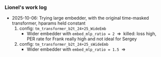 ### Lionel's work log
- 2025-10-06: Trying large embedder, with the original time-masked transformer, hparams held constant
    1. config: `tm_transformer_b2t_24+25_WideEmb`
        - Wider embedder with `embed_mlp_ratio = 2` $\;\Longrightarrow\;$ killed: loss high, PER rate for Frank really high and not ideal for Sergey
    2. config: `tm_transformer_b2t_24+25_sWideEmb`
        - Wider embedder with `embed_mlp_ratio = 1.5` $\;\Longrightarrow\;$ 